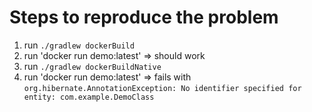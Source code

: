 # Steps to reproduce the problem

1. run `./gradlew dockerBuild`
2. run 'docker run demo:latest' => should work
3. run `./gradlew dockerBuildNative`
4. run 'docker run demo:latest' => fails with `org.hibernate.AnnotationException: No identifier specified for entity: com.example.DemoClass`
